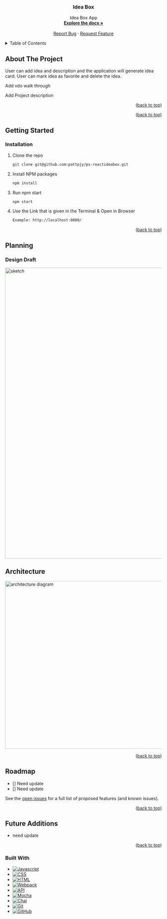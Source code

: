 <a name="readme-top"></a>

<h3 align="center">Idea Box</h3>

  <p align="center">
    Idea Box App
    <br />
    <a href="https://github.com/pattpjy/ps-reactideabox"><strong>Explore the docs »</strong></a>
    <br />
    <br />
    <a href="https://github.com/pattpjy/ps-reactideabox/issues">Report Bug</a>
    ·
    <a href="https://github.com/pattpjy/ps-reactideabox/issues">Request Feature</a>
  </p>
</div>

<details>
  <summary>Table of Contents</summary>
  <ol>
    <li>
      <a href="#about-the-project">About The Project</a>
      <ul>
        <li><a href="#built-with">Built With</a></li>
      </ul>
    </li>
    <li>
      <a href="#getting-started">Getting Started</a>
      <ul>
        <li><a href="#installation">Installation</a></li>
      </ul>
    </li>
    <li><a href="#planning">Planning</a></li>
    <li><a href="#architecture">Architecture</a></li>
    <li><a href="#roadmap">Roadmap</a></li>
  </ol>
</details>

## About The Project

User can add idea and description and the application will generate idea card. User can mark idea as favorite and delete the idea.

Add vdo walk through

Add Project description

<p align="right">(<a href="#readme-top">back to top</a>)</p>

<p align="right">(<a href="#readme-top">back to top</a>)</p>

## Getting Started

### Installation

1. Clone the repo
   ```sh
   git clone git@github.com:pattpjy/ps-reactideabox.git
   ```
2. Install NPM packages
   ```sh
   npm install
   ```
3. Run npm start
   ```sh
   npm start
   ```
4. Use the Link that is given in the Terminal & Open in Browser
   ```sh
   Example: http://localhost:8080/
   ```

<p align="right">(<a href="#readme-top">back to top</a>)</p>

<!-- PLANNING -->

## Planning

### Design Draft

<img width="936" alt="sketch" src="https://user-images.githubusercontent.com/111454351/215876978-101b9130-0ba7-4786-a497-35fb951e65eb.png">

<!-- ARCHITECTURE -->

## Architecture

<img width="540" alt="architecture diagram" src="https://user-images.githubusercontent.com/111454351/216211350-12078c8f-8620-4007-a40e-0fd4c0353b34.png">

<p align="right">(<a href="#readme-top">back to top</a>)</p>

<!-- ROADMAP -->

## Roadmap

- [] Need update
- [] Need update

See the [open issues](https://github.com/pattpjy/ps-reactideabox/issues) for a full list of proposed features (and known issues).

<p align="right">(<a href="#readme-top">back to top</a>)</p>

## Future Additions

- need update

<p align="right">(<a href="#readme-top">back to top</a>)</p>

### Built With

- [![Javascript][javascript.js]][javascript-url]
- [![CSS][css]][css-url]
- [![HTML][html]][html-url]
- [![Webpack][webpack]][webpack-url]
- [![API][api]][api-url]
- [![Mocha][mocha]][mocha-url]
- [![Chai][chai]][chai-url]
- [![Git][git]][git-url]
- [![GitHub][github]][github-url]

[ian-badge]: https://img.shields.io/badge/-Ian%20Nordby-orange
[ian-url]: https://github.com/nordbyi
[patt-badge]: https://img.shields.io/badge/-Patt%20Sookmark-brightgreen
[patt-url]: https://github.com/pattpjy
[rae-badge]: https://img.shields.io/badge/-Rae%20Gebhart-blue
[rae-url]: https://github.com/rae-107
[jordan-badge]: https://img.shields.io/badge/-Jordan%20Smith-lightgrey
[jordan-url]: https://github.com/jaysmith2022
[mocha]: https://img.shields.io/badge/Mocha-FF2D20?style=for-the-badge&logo=mocha&logoColor=white
[mocha-url]: https://mochajs.org/
[chai]: https://img.shields.io/badge/Chai-20232A?style=for-the-badge&logo=chai&logoColor=61DAFB
[chai-url]: https://www.chaijs.com/
[webpack]: https://img.shields.io/badge/Webpack-563D7C?style=for-the-badge&logo=webpack&logoColor=white
[webpack-url]: https://webpack.js.org/
[dayjs]: https://img.shields.io/badge/-dayjs-fb6052?style=for-the-badge
[dayjs-url]: https://www.npmjs.com/package/dayjs
[chart.js]: https://img.shields.io/badge/Chart.js-35495E?style=for-the-badge&logo=chartdotjs&logoColor=4FC08D
[chart.js-url]: https://www.chartjs.org/
[css]: https://img.shields.io/badge/CSS-000000?style=for-the-badge&logo=css&logoColor=white
[css-url]: https://www.w3.org/Style/CSS/Overview.en.html
[html]: https://img.shields.io/badge/HTML-4A4A55?style=for-the-badge&logo=HTML&logoColor=FF3E00
[html-url]: https://www.w3schools.com/howto/howto_make_a_website.asp
[javascript.js]: https://img.shields.io/badge/JavaScript-0769AD?style=for-the-badge&logo=javascript&logoColor=white
[javascript-url]: https://www.javascript.com/
[api]: https://img.shields.io/badge/API-15EA75?style=for-the-badge&logo=HTML&logoColor=FF3E00
[api-url]: https://www.w3schools.com/js/js_api_intro.asp
[github]: https://img.shields.io/badge/GitHub-22043C?style=for-the-badge&logo=github&logoColor=FF3E00
[github-url]: https://github.com/
[git]: https://img.shields.io/badge/Git-2E0305?style=for-the-badge&logo=git&logoColor=FF3E00
[git-url]: https://git-scm.com/
